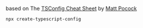 based on The [TSConfig Cheat Sheet](https://www.totaltypescript.com/tsconfig-cheat-sheet) by [Matt Pocock](https://www.mattpocock.com/)

```zsh
npx create-typescript-config
```
